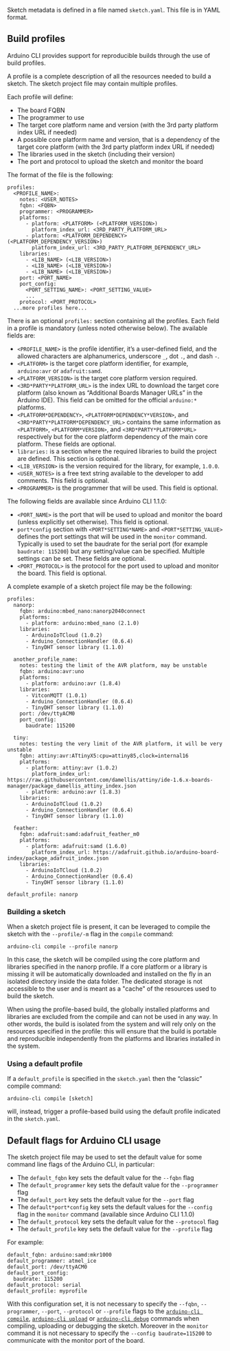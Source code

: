 Sketch metadata is defined in a file named `sketch.yaml`. This file is in YAML format.

## Build profiles

Arduino CLI provides support for reproducible builds through the use of build profiles.

A profile is a complete description of all the resources needed to build a sketch. The sketch project file may contain
multiple profiles.

Each profile will define:

- The board FQBN
- The programmer to use
- The target core platform name and version (with the 3rd party platform index URL if needed)
- A possible core platform name and version, that is a dependency of the target core platform (with the 3rd party
  platform index URL if needed)
- The libraries used in the sketch (including their version)
- The port and protocol to upload the sketch and monitor the board

The format of the file is the following:

```
profiles:
  <PROFILE_NAME>:
    notes: <USER_NOTES>
    fqbn: <FQBN>
    programmer: <PROGRAMMER>
    platforms:
      - platform: <PLATFORM> (<PLATFORM_VERSION>)
        platform_index_url: <3RD_PARTY_PLATFORM_URL>
      - platform: <PLATFORM_DEPENDENCY> (<PLATFORM_DEPENDENCY_VERSION>)
        platform_index_url: <3RD_PARTY_PLATFORM_DEPENDENCY_URL>
    libraries:
      - <LIB_NAME> (<LIB_VERSION>)
      - <LIB_NAME> (<LIB_VERSION>)
      - <LIB_NAME> (<LIB_VERSION>)
    port: <PORT_NAME>
    port_config:
      <PORT_SETTING_NAME>: <PORT_SETTING_VALUE>
      ...
    protocol: <PORT_PROTOCOL>
  ...more profiles here...
```

There is an optional `profiles:` section containing all the profiles. Each field in a profile is mandatory (unless noted
otherwise below). The available fields are:

- `<PROFILE_NAME>` is the profile identifier, it’s a user-defined field, and the allowed characters are alphanumerics,
  underscore `_`, dot `.`, and dash `-`.
- `<PLATFORM>` is the target core platform identifier, for example, `arduino:avr` or `adafruit:samd`.
- `<PLATFORM_VERSION>` is the target core platform version required.
- `<3RD*PARTY*PLATFORM_URL>` is the index URL to download the target core platform (also known as “Additional Boards
  Manager URLs” in the Arduino IDE). This field can be omitted for the official `arduino:*` platforms.
- `<PLATFORM*DEPENDENCY>`, `<PLATFORM*DEPENDENCY*VERSION>`, and `<3RD*PARTY*PLATFORM*DEPENDENCY_URL>` contains the same
  information as `<PLATFORM>`, `<PLATFORM*VERSION>`, and `<3RD*PARTY*PLATFORM*URL>` respectively but for the core
  platform dependency of the main core platform. These fields are optional.
- `libraries:` is a section where the required libraries to build the project are defined. This section is optional.
- `<LIB_VERSION>` is the version required for the library, for example, `1.0.0`.
- `<USER_NOTES>` is a free text string available to the developer to add comments. This field is optional.
- `<PROGRAMMER>` is the programmer that will be used. This field is optional.

The following fields are available since Arduino CLI 1.1.0:

- `<PORT_NAME>` is the port that will be used to upload and monitor the board (unless explicitly set otherwise). This
  field is optional.
- `port*config` section with `<PORT*SETTING*NAME>` and `<PORT*SETTING_VALUE>` defines the port settings that will be
  used in the `monitor` command. Typically is used to set the baudrate for the serial port (for example
  `baudrate: 115200`) but any setting/value can be specified. Multiple settings can be set. These fields are optional.
- `<PORT_PROTOCOL>` is the protocol for the port used to upload and monitor the board. This field is optional.

A complete example of a sketch project file may be the following:

```
profiles:
  nanorp:
    fqbn: arduino:mbed_nano:nanorp2040connect
    platforms:
      - platform: arduino:mbed_nano (2.1.0)
    libraries:
      - ArduinoIoTCloud (1.0.2)
      - Arduino_ConnectionHandler (0.6.4)
      - TinyDHT sensor library (1.1.0)

  another_profile_name:
    notes: testing the limit of the AVR platform, may be unstable
    fqbn: arduino:avr:uno
    platforms:
      - platform: arduino:avr (1.8.4)
    libraries:
      - VitconMQTT (1.0.1)
      - Arduino_ConnectionHandler (0.6.4)
      - TinyDHT sensor library (1.1.0)
    port: /dev/ttyACM0
    port_config:
      baudrate: 115200

  tiny:
    notes: testing the very limit of the AVR platform, it will be very unstable
    fqbn: attiny:avr:ATtinyX5:cpu=attiny85,clock=internal16
    platforms:
      - platform: attiny:avr (1.0.2)
        platform_index_url: https://raw.githubusercontent.com/damellis/attiny/ide-1.6.x-boards-manager/package_damellis_attiny_index.json
      - platform: arduino:avr (1.8.3)
    libraries:
      - ArduinoIoTCloud (1.0.2)
      - Arduino_ConnectionHandler (0.6.4)
      - TinyDHT sensor library (1.1.0)

  feather:
    fqbn: adafruit:samd:adafruit_feather_m0
    platforms:
      - platform: adafruit:samd (1.6.0)
        platform_index_url: https://adafruit.github.io/arduino-board-index/package_adafruit_index.json
    libraries:
      - ArduinoIoTCloud (1.0.2)
      - Arduino_ConnectionHandler (0.6.4)
      - TinyDHT sensor library (1.1.0)

default_profile: nanorp
```

### Building a sketch

When a sketch project file is present, it can be leveraged to compile the sketch with the `--profile/-m` flag in the
`compile` command:

```
arduino-cli compile --profile nanorp
```

In this case, the sketch will be compiled using the core platform and libraries specified in the nanorp profile. If a
core platform or a library is missing it will be automatically downloaded and installed on the fly in an isolated
directory inside the data folder. The dedicated storage is not accessible to the user and is meant as a "cache" of the
resources used to build the sketch.

When using the profile-based build, the globally installed platforms and libraries are excluded from the compile and can
not be used in any way. In other words, the build is isolated from the system and will rely only on the resources
specified in the profile: this will ensure that the build is portable and reproducible independently from the platforms
and libraries installed in the system.

### Using a default profile

If a `default_profile` is specified in the `sketch.yaml` then the “classic” compile command:

```
arduino-cli compile [sketch]
```

will, instead, trigger a profile-based build using the default profile indicated in the `sketch.yaml`.

## Default flags for Arduino CLI usage

The sketch project file may be used to set the default value for some command line flags of the Arduino CLI, in
particular:

- The `default_fqbn` key sets the default value for the `--fqbn` flag
- The `default_programmer` key sets the default value for the `--programmer` flag
- The `default_port` key sets the default value for the `--port` flag
- The `default*port*config` key sets the default values for the `--config` flag in the `monitor` command (available
  since Arduino CLI 1.1.0)
- The `default_protocol` key sets the default value for the `--protocol` flag
- The `default_profile` key sets the default value for the `--profile` flag

For example:

```
default_fqbn: arduino:samd:mkr1000
default_programmer: atmel_ice
default_port: /dev/ttyACM0
default_port_config:
  baudrate: 115200
default_protocol: serial
default_profile: myprofile
```

With this configuration set, it is not necessary to specify the `--fqbn`, `--programmer`, `--port`, `--protocol` or
`--profile` flags to the [`arduino-cli compile`](commands/arduino-cli_compile.md),
[`arduino-cli upload`](commands/arduino-cli*upload.md) or [`arduino-cli debug`](commands/arduino-cli*debug.md) commands
when compiling, uploading or debugging the sketch. Moreover in the `monitor` command it is not necessary to specify the
`--config baudrate=115200` to communicate with the monitor port of the board.

